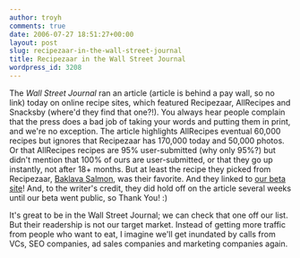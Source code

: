 ```yaml
---
author: troyh
comments: true
date: 2006-07-27 18:51:27+00:00
layout: post
slug: recipezaar-in-the-wall-street-journal
title: Recipezaar in the Wall Street Journal
wordpress_id: 3208
---
```


The _Wall Street Journal_ ran an article (article is behind a pay wall, so no link) today on online recipe sites, which featured Recipezaar, AllRecipes and Snacksby (where'd they find that one?!). You always hear people complain that the press does a bad job of taking your words and putting them in print, and we're no exception. The article highlights AllRecipes eventual 60,000 recipes but ignores that Recipezaar has 170,000 today and 50,000 photos. Or that AllRecipes recipes are 95% user-submitted (why only 95%?) but didn't mention that 100% of ours are user-submitted, or that they go up instantly, not after 18+ months. But at least the recipe they picked from Recipezaar, [Baklava Salmon](http://beta.recipezaar.com/108775), was their favorite. And they linked to [our beta site](http://beta.recipezaar.com)! And, to the writer's credit, they did hold off on the article several weeks until our beta went public, so Thank You! :)

It's great to be in the Wall Street Journal; we can check that one off our list. But their readership is not our target market. Instead of getting more traffic from people who want to eat, I imagine we'll get inundated by calls from VCs, SEO companies, ad sales companies and marketing companies again.

